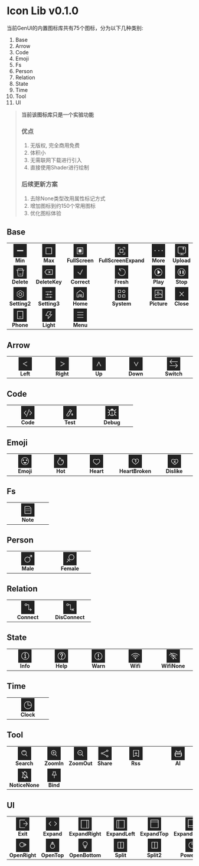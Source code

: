 # Icon Lib v0.1.0

当前GenUI的内置图标库共有75个图标，分为以下几种类别:
1. Base
2. Arrow
3. Code
4. Emoji
5. Fs
6. Person
7. Relation
8. State
9. Time
10. Tool
11. UI

> **当前该图标库只是一个实验功能**
> ### 优点
> 1. 无版权, 完全商用免费
> 2. 体积小
> 3. 无需联网下载进行引入
> 4. 直接使用Shader进行绘制
> ### 后续更新方案
> 1. 去除None类型改用属性标记方式
> 2. 增加图标到约150个常用图标
> 3. 优化图标体验

## Base

<table cellspacing="0">
  <tbody>
    <tr>
      <td style="width: 100px">
        <div
          style="
            display: flex;
            align-items: center;
            justify-content: center;
          "
        >
          <img style="width: 36px;" src="../../static/gen/icon_lib/base/min.png" alt="" />
        </div>
        <div style="font-weight: 700; text-align: center">Min</div>
      </td>
      <td style="width: 100px">
        <div
          style="
            display: flex;
            align-items: center;
            justify-content: center;
          "
        >
          <img style="width: 36px;" src="../../static/gen/icon_lib/base/max.png" alt="" />
        </div>
        <div style="font-weight: 700; text-align: center">Max</div>
      </td>
      <td style="width: 100px">
        <div
          style="
            display: flex;
            align-items: center;
            justify-content: center;
          "
        >
          <img style="width: 36px;" src="../../static/gen/icon_lib/base/full_screen.png" alt="" />
        </div>
        <div style="font-weight: 700; text-align: center">FullScreen</div>
      </td>
      <td style="width: 100px">
        <div
          style="
            display: flex;
            align-items: center;
            justify-content: center;
          "
        >
          <img style="width: 36px;" src="../../static/gen/icon_lib/base/full_screen_exp.png" alt="" />
        </div>
        <div style="font-weight: 700; text-align: center">FullScreenExpand</div>
      </td>
      <td style="width: 100px">
        <div
          style="
            display: flex;
            align-items: center;
            justify-content: center;
          "
        >
          <img style="width: 36px;" src="../../static/gen/icon_lib/base/more.png" alt="" />
        </div>
        <div style="font-weight: 700; text-align: center">More</div>
      </td>
      <td style="width: 100px">
        <div
          style="
            display: flex;
            align-items: center;
            justify-content: center;
          "
        >
          <img style="width: 36px;" src="../../static/gen/icon_lib/base/upload.png" alt="" />
        </div>
        <div style="font-weight: 700; text-align: center">Upload</div>
      </td>
      <td style="width: 100px">
        <div
          style="
            display: flex;
            align-items: center;
            justify-content: center;
          "
        >
          <img style="width: 36px;" src="../../static/gen/icon_lib/base/download.png" alt="" />
        </div>
        <div style="font-weight: 700; text-align: center">Download</div>
      </td>
      <td style="width: 100px">
        <div
          style="
            display: flex;
            align-items: center;
            justify-content: center;
          "
        >
          <img style="width: 36px;" src="../../static/gen/icon_lib/base/add.png" alt="" />
        </div>
        <div style="font-weight: 700; text-align: center">Add</div>
      </td>
    </tr>
    <tr>
      <td style="width: 100px">
        <div
          style="
            display: flex;
            align-items: center;
            justify-content: center;
          "
        >
          <img style="width: 36px;" src="../../static/gen/icon_lib/base/delete.png" alt="" />
        </div>
        <div style="font-weight: 700; text-align: center">Delete</div>
      </td>
      <td style="width: 100px">
        <div
          style="
            display: flex;
            align-items: center;
            justify-content: center;
          "
        >
          <img style="width: 36px;" src="../../static/gen/icon_lib/base/delete_key.png" alt="" />
        </div>
        <div style="font-weight: 700; text-align: center">DeleteKey</div>
      </td>
      <td style="width: 100px">
        <div
          style="
            display: flex;
            align-items: center;
            justify-content: center;
          "
        >
          <img style="width: 36px;" src="../../static/gen/icon_lib/base/correct.png" alt="" />
        </div>
        <div style="font-weight: 700; text-align: center">Correct</div>
      </td>
      <td style="width: 100px">
        <div
          style="
            display: flex;
            align-items: center;
            justify-content: center;
          "
        >
          <img style="width: 36px;" src="../../static/gen/icon_lib/base/fresh.png" alt="" />
        </div>
        <div style="font-weight: 700; text-align: center">Fresh</div>
      </td>
      <td style="width: 100px">
        <div
          style="
            display: flex;
            align-items: center;
            justify-content: center;
          "
        >
          <img style="width: 36px;" src="../../static/gen/icon_lib/base/play.png" alt="" />
        </div>
        <div style="font-weight: 700; text-align: center">Play</div>
      </td>
      <td style="width: 100px">
        <div
          style="
            display: flex;
            align-items: center;
            justify-content: center;
          "
        >
          <img style="width: 36px;" src="../../static/gen/icon_lib/base/stop.png" alt="" />
        </div>
        <div style="font-weight: 700; text-align: center">Stop</div>
      </td>
      <td style="width: 100px">
        <div
          style="
            display: flex;
            align-items: center;
            justify-content: center;
          "
        >
          <img style="width: 36px;" src="../../static/gen/icon_lib/base/goon.png" alt="" />
        </div>
        <div style="font-weight: 700; text-align: center">GoOn</div>
      </td>
      <td style="width: 100px">
        <div
          style="
            display: flex;
            align-items: center;
            justify-content: center;
          "
        >
          <img style="width: 36px;" src="../../static/gen/icon_lib/base/setting.png" alt="" />
        </div>
        <div style="font-weight: 700; text-align: center">Setting</div>
      </td>
    </tr>
    <tr>
      <td style="width: 100px">
        <div
          style="
            display: flex;
            align-items: center;
            justify-content: center;
          "
        >
          <img style="width: 36px;" src="../../static/gen/icon_lib/base/setting2.png" alt="" />
        </div>
        <div style="font-weight: 700; text-align: center">Setting2</div>
      </td>
      <td style="width: 100px">
        <div
          style="
            display: flex;
            align-items: center;
            justify-content: center;
          "
        >
          <img style="width: 36px;" src="../../static/gen/icon_lib/base/setting3.png" alt="" />
        </div>
        <div style="font-weight: 700; text-align: center">Setting3</div>
      </td>
      <td style="width: 100px">
        <div
          style="
            display: flex;
            align-items: center;
            justify-content: center;
          "
        >
          <img style="width: 36px;" src="../../static/gen/icon_lib/base/home.png" alt="" />
        </div>
        <div style="font-weight: 700; text-align: center">Home</div>
      </td>
      <td style="width: 100px">
        <div
          style="
            display: flex;
            align-items: center;
            justify-content: center;
          "
        >
          <img style="width: 36px;" src="../../static/gen/icon_lib/base/system.png" alt="" />
        </div>
        <div style="font-weight: 700; text-align: center">System</div>
      </td>
      <td style="width: 100px">
        <div
          style="
            display: flex;
            align-items: center;
            justify-content: center;
          "
        >
          <img style="width: 36px;" src="../../static/gen/icon_lib/base/picture.png" alt="" />
        </div>
        <div style="font-weight: 700; text-align: center">Picture</div>
      </td>
      <td style="width: 100px">
        <div
          style="
            display: flex;
            align-items: center;
            justify-content: center;
          "
        >
          <img style="width: 36px;" src="../../static/gen/icon_lib/base/close.png" alt="" />
        </div>
        <div style="font-weight: 700; text-align: center">Close</div>
      </td>
      <td style="width: 100px">
        <div
          style="
            display: flex;
            align-items: center;
            justify-content: center;
          "
        >
          <img style="width: 36px;" src="../../static/gen/icon_lib/base/eye.png" alt="" />
        </div>
        <div style="font-weight: 700; text-align: center">Eye</div>
      </td>
      <td style="width: 100px">
        <div
          style="
            display: flex;
            align-items: center;
            justify-content: center;
          "
        >
          <img style="width: 36px;" src="../../static/gen/icon_lib/base/eye_close.png" alt="" />
        </div>
        <div style="font-weight: 700; text-align: center">EyeClose</div>
      </td>
    </tr>
    <tr>
      <td style="width: 100px">
        <div
          style="
            display: flex;
            align-items: center;
            justify-content: center;
          "
        >
          <img style="width: 36px;" src="../../static/gen/icon_lib/base/phone.png" alt="" />
        </div>
        <div style="font-weight: 700; text-align: center">Phone</div>
      </td>
      <td style="width: 100px">
        <div
          style="
            display: flex;
            align-items: center;
            justify-content: center;
          "
        >
          <img style="width: 36px;" src="../../static/gen/icon_lib/base/light.png" alt="" />
        </div>
        <div style="font-weight: 700; text-align: center">Light</div>
      </td>
      <td style="width: 100px">
        <div
          style="
            display: flex;
            align-items: center;
            justify-content: center;
          "
        >
          <img style="width: 36px;" src="../../static/gen/icon_lib/base/menu.png" alt="" />
        </div>
        <div style="font-weight: 700; text-align: center">Menu</div>
      </td>
    </tr>
  </tbody>
</table>


## Arrow

<table cellspacing="0">
  <tbody>
    <tr>
      <td style="width: 100px">
        <div
          style="
            display: flex;
            align-items: center;
            justify-content: center;
          "
        >
          <img style="width: 36px;" src="../../static/gen/icon_lib/arrow/left.png" alt="" />
        </div>
        <div style="font-weight: 700; text-align: center">Left</div>
      </td>
      <td style="width: 100px">
        <div
          style="
            display: flex;
            align-items: center;
            justify-content: center;
          "
        >
          <img style="width: 36px;" src="../../static/gen/icon_lib/arrow/right.png" alt="" />
        </div>
        <div style="font-weight: 700; text-align: center">Right</div>
      </td>
      <td style="width: 100px">
        <div
          style="
            display: flex;
            align-items: center;
            justify-content: center;
          "
        >
          <img style="width: 36px;" src="../../static/gen/icon_lib/arrow/up.png" alt="" />
        </div>
        <div style="font-weight: 700; text-align: center">Up</div>
      </td>
      <td style="width: 100px">
        <div
          style="
            display: flex;
            align-items: center;
            justify-content: center;
          "
        >
          <img style="width: 36px;" src="../../static/gen/icon_lib/arrow/down.png" alt="" />
        </div>
        <div style="font-weight: 700; text-align: center">Down</div>
      </td>
      <td style="width: 100px">
        <div
          style="
            display: flex;
            align-items: center;
            justify-content: center;
          "
        >
          <img style="width: 36px;" src="../../static/gen/icon_lib/arrow/switch.png" alt="" />
        </div>
        <div style="font-weight: 700; text-align: center">Switch</div>
      </td>
    </tr>
  </tbody>
</table>

## Code

<table cellspacing="0">
  <tbody>
    <tr>
      <td style="width: 100px">
        <div
          style="
            display: flex;
            align-items: center;
            justify-content: center;
          "
        >
          <img style="width: 36px;" src="../../static/gen/icon_lib/code/code.png" alt="" />
        </div>
        <div style="font-weight: 700; text-align: center">Code</div>
      </td>
      <td style="width: 100px">
        <div
          style="
            display: flex;
            align-items: center;
            justify-content: center;
          "
        >
          <img style="width: 36px;" src="../../static/gen/icon_lib/code/test.png" alt="" />
        </div>
        <div style="font-weight: 700; text-align: center">Test</div>
      </td>
      <td style="width: 100px">
        <div
          style="
            display: flex;
            align-items: center;
            justify-content: center;
          "
        >
          <img style="width: 36px;" src="../../static/gen/icon_lib/code/debug.png" alt="" />
        </div>
        <div style="font-weight: 700; text-align: center">Debug</div>
      </td>
    </tr>
  </tbody>
</table>

## Emoji

<table cellspacing="0">
  <tbody>
    <tr>
      <td style="width: 100px">
        <div
          style="
            display: flex;
            align-items: center;
            justify-content: center;
          "
        >
          <img style="width: 36px;" src="../../static/gen/icon_lib/emoji/emoji.png" alt="" />
        </div>
        <div style="font-weight: 700; text-align: center">Emoji</div>
      </td>
      <td style="width: 100px">
        <div
          style="
            display: flex;
            align-items: center;
            justify-content: center;
          "
        >
          <img style="width: 36px;" src="../../static/gen/icon_lib/emoji/hot.png" alt="" />
        </div>
        <div style="font-weight: 700; text-align: center">Hot</div>
      </td>
      <td style="width: 100px">
        <div
          style="
            display: flex;
            align-items: center;
            justify-content: center;
          "
        >
          <img style="width: 36px;" src="../../static/gen/icon_lib/emoji/heart.png" alt="" />
        </div>
        <div style="font-weight: 700; text-align: center">Heart</div>
      </td>
      <td style="width: 100px">
        <div
          style="
            display: flex;
            align-items: center;
            justify-content: center;
          "
        >
          <img style="width: 36px;" src="../../static/gen/icon_lib/emoji/heart_broken.png" alt="" />
        </div>
        <div style="font-weight: 700; text-align: center">HeartBroken</div>
      </td>
      <td style="width: 100px">
        <div
          style="
            display: flex;
            align-items: center;
            justify-content: center;
          "
        >
          <img style="width: 36px;" src="../../static/gen/icon_lib/emoji/dislike.png" alt="" />
        </div>
        <div style="font-weight: 700; text-align: center">Dislike</div>
      </td>
    </tr>
  </tbody>
</table>

## Fs

<table cellspacing="0">
  <tbody>
    <tr>
      <td style="width: 100px">
        <div
          style="
            display: flex;
            align-items: center;
            justify-content: center;
          "
        >
          <img style="width: 36px;" src="../../static/gen/icon_lib/fs/note.png" alt="" />
        </div>
        <div style="font-weight: 700; text-align: center">Note</div>
      </td>
    </tr>
  </tbody>
</table>

## Person

<table cellspacing="0">
  <tbody>
    <tr>
      <td style="width: 100px">
        <div
          style="
            display: flex;
            align-items: center;
            justify-content: center;
          "
        >
          <img style="width: 36px;" src="../../static/gen/icon_lib/person/male.png" alt="" />
        </div>
        <div style="font-weight: 700; text-align: center">Male</div>
      </td>
      <td style="width: 100px">
        <div
          style="
            display: flex;
            align-items: center;
            justify-content: center;
          "
        >
          <img style="width: 36px;" src="../../static/gen/icon_lib/person/female.png" alt="" />
        </div>
        <div style="font-weight: 700; text-align: center">Female</div>
      </td>
    </tr>
  </tbody>
</table>

## Relation

<table cellspacing="0">
  <tbody>
    <tr>
      <td style="width: 100px">
        <div
          style="
            display: flex;
            align-items: center;
            justify-content: center;
          "
        >
          <img style="width: 36px;" src="../../static/gen/icon_lib/relation/connect.png" alt="" />
        </div>
        <div style="font-weight: 700; text-align: center">Connect</div>
      </td>
      <td style="width: 100px">
        <div
          style="
            display: flex;
            align-items: center;
            justify-content: center;
          "
        >
          <img style="width: 36px;" src="../../static/gen/icon_lib/relation/disconnect.png" alt="" />
        </div>
        <div style="font-weight: 700; text-align: center">DisConnect</div>
      </td>
    </tr>
  </tbody>
</table>

## State

<table cellspacing="0">
  <tbody>
    <tr>
      <td style="width: 100px">
        <div
          style="
            display: flex;
            align-items: center;
            justify-content: center;
          "
        >
          <img style="width: 36px;" src="../../static/gen/icon_lib/state/info.png" alt="" />
        </div>
        <div style="font-weight: 700; text-align: center">Info</div>
      </td>
      <td style="width: 100px">
        <div
          style="
            display: flex;
            align-items: center;
            justify-content: center;
          "
        >
          <img style="width: 36px;" src="../../static/gen/icon_lib/state/help.png" alt="" />
        </div>
        <div style="font-weight: 700; text-align: center">Help</div>
      </td>
      <td style="width: 100px">
        <div
          style="
            display: flex;
            align-items: center;
            justify-content: center;
          "
        >
          <img style="width: 36px;" src="../../static/gen/icon_lib/state/warn.png" alt="" />
        </div>
        <div style="font-weight: 700; text-align: center">Warn</div>
      </td>
      <td style="width: 100px">
        <div
          style="
            display: flex;
            align-items: center;
            justify-content: center;
          "
        >
          <img style="width: 36px;" src="../../static/gen/icon_lib/state/wifi.png" alt="" />
        </div>
        <div style="font-weight: 700; text-align: center">Wifi</div>
      </td>
      <td style="width: 100px">
        <div
          style="
            display: flex;
            align-items: center;
            justify-content: center;
          "
        >
          <img style="width: 36px;" src="../../static/gen/icon_lib/state/wifi_none.png" alt="" />
        </div>
        <div style="font-weight: 700; text-align: center">WifiNone</div>
      </td>
    </tr>
  </tbody>
</table>

## Time

<table cellspacing="0">
  <tbody>
    <tr>
      <td style="width: 100px">
        <div
          style="
            display: flex;
            align-items: center;
            justify-content: center;
          "
        >
          <img style="width: 36px;" src="../../static/gen/icon_lib/time/clock.png" alt="" />
        </div>
        <div style="font-weight: 700; text-align: center">Clock</div>
      </td>
    </tr>
  </tbody>
</table>

## Tool

<table cellspacing="0">
  <tbody>
    <tr>
      <td style="width: 100px">
        <div
          style="
            display: flex;
            align-items: center;
            justify-content: center;
          "
        >
          <img style="width: 36px;" src="../../static/gen/icon_lib/tool/search.png" alt="" />
        </div>
        <div style="font-weight: 700; text-align: center">Search</div>
      </td>
      <td style="width: 100px">
        <div
          style="
            display: flex;
            align-items: center;
            justify-content: center;
          "
        >
          <img style="width: 36px;" src="../../static/gen/icon_lib/tool/zoom_in.png" alt="" />
        </div>
        <div style="font-weight: 700; text-align: center">ZoomIn</div>
      </td>
      <td style="width: 100px">
        <div
          style="
            display: flex;
            align-items: center;
            justify-content: center;
          "
        >
          <img style="width: 36px;" src="../../static/gen/icon_lib/tool/zoom_out.png" alt="" />
        </div>
        <div style="font-weight: 700; text-align: center">ZoomOut</div>
      </td>
      <td style="width: 100px">
        <div
          style="
            display: flex;
            align-items: center;
            justify-content: center;
          "
        >
          <img style="width: 36px;" src="../../static/gen/icon_lib/tool/share.png" alt="" />
        </div>
        <div style="font-weight: 700; text-align: center">Share</div>
      </td>
      <td style="width: 100px">
        <div
          style="
            width: 100px;
            display: flex;
            align-items: center;
            justify-content: center;
          "
        >
          <img style="width: 36px;" src="../../static/gen/icon_lib/tool/rss.png" alt="" />
        </div>
        <div style="font-weight: 700; text-align: center">Rss</div>
      </td>
      <td style="width: 100px">
        <div
          style="
            width: 100px;
            display: flex;
            align-items: center;
            justify-content: center;
          "
        >
          <img style="width: 36px;" src="../../static/gen/icon_lib/tool/ai.png" alt="" />
        </div>
        <div style="font-weight: 700; text-align: center;">AI</div>
      </td>
      <td style="width: 100px">
        <div
          style="
            width: 100px;
            display: flex;
            align-items: center;
            justify-content: center;
          "
        >
          <img style="width: 36px;" src="../../static/gen/icon_lib/tool/vr.png" alt="" />
        </div>
        <div style="font-weight: 700; text-align: center">VR</div>
      </td>
      <td style="width: 100px">
        <div
          style="
            display: flex;
            align-items: center;
            justify-content: center;
          "
        >
          <img style="width: 36px;" src="../../static/gen/icon_lib/tool/notice.png" alt="" />
        </div>
        <div style="font-weight: 700; text-align: center">Notice</div>
      </td>
    </tr>
    <tr>
      <td style="width: 100px">
        <div
          style="
            display: flex;
            align-items: center;
            justify-content: center;
          "
        >
          <img style="width: 36px;" src="../../static/gen/icon_lib/tool/notice_none.png" alt="" />
        </div>
        <div style="font-weight: 700; text-align: center">NoticeNone</div>
      </td>
      <td style="width: 100px">
        <div
          style="
            display: flex;
            align-items: center;
            justify-content: center;
          "
        >
          <img style="width: 36px;" src="../../static/gen/icon_lib/tool/bind.png" alt="" />
        </div>
        <div style="font-weight: 700; text-align: center">Bind</div>
      </td>
    </tr>
  </tbody>
</table>

## UI

<table cellspacing="0">
  <tbody>
    <tr>
      <td style="width: 100px">
        <div
          style="
            display: flex;
            align-items: center;
            justify-content: center;
          "
        >
          <img style="width: 36px;" src="../../static/gen/icon_lib/ui/exit.png" alt="" />
        </div>
        <div style="font-weight: 700; text-align: center">Exit</div>
      </td>
      <td style="width: 100px">
        <div
          style="
            display: flex;
            align-items: center;
            justify-content: center;
          "
        >
          <img style="width: 36px;" src="../../static/gen/icon_lib/ui/expand.png" alt="" />
        </div>
        <div style="font-weight: 700; text-align: center">Expand</div>
      </td>
      <td style="width: 100px">
        <div
          style="
            display: flex;
            align-items: center;
            justify-content: center;
          "
        >
          <img style="width: 36px;" src="../../static/gen/icon_lib/ui/expand_right.png" alt="" />
        </div>
        <div style="font-weight: 700; text-align: center">ExpandRight</div>
      </td>
      <td style="width: 100px">
        <div
          style="
            display: flex;
            align-items: center;
            justify-content: center;
          "
        >
          <img style="width: 36px;" src="../../static/gen/icon_lib/ui/expand_left.png" alt="" />
        </div>
        <div style="font-weight: 700; text-align: center">ExpandLeft</div>
      </td>
      <td style="width: 100px">
        <div
          style="
            display: flex;
            align-items: center;
            justify-content: center;
          "
        >
          <img style="width: 36px;" src="../../static/gen/icon_lib/ui/expand_top.png" alt="" />
        </div>
        <div style="font-weight: 700; text-align: center">ExpandTop</div>
      </td>
      <td style="width: 100px">
        <div
          style="
            display: flex;
            align-items: center;
            justify-content: center;
          "
        >
          <img style="width: 36px;" src="../../static/gen/icon_lib/ui/expand_bottom.png" alt="" />
        </div>
        <div style="font-weight: 700; text-align: center">ExpandBottom</div>
      </td>
      <td style="width: 100px">
        <div
          style="
            display: flex;
            align-items: center;
            justify-content: center;
          "
        >
          <img style="width: 36px;" src="../../static/gen/icon_lib/ui/open.png" alt="" />
        </div>
        <div style="font-weight: 700; text-align: center">Open</div>
      </td>
      <td style="width: 100px">
        <div
          style="
            display: flex;
            align-items: center;
            justify-content: center;
          "
        >
          <img style="width: 36px;" src="../../static/gen/icon_lib/ui/open_left.png" alt="" />
        </div>
        <div style="font-weight: 700; text-align: center">OpenLeft</div>
      </td>
    </tr>
     <tr>
      <td style="width: 100px">
        <div
          style="
            display: flex;
            align-items: center;
            justify-content: center;
          "
        >
          <img style="width: 36px;" src="../../static/gen/icon_lib/ui/open_right.png" alt="" />
        </div>
        <div style="font-weight: 700; text-align: center">OpenRight</div>
      </td>
      <td style="width: 100px">
        <div
          style="
            display: flex;
            align-items: center;
            justify-content: center;
          "
        >
          <img style="width: 36px;" src="../../static/gen/icon_lib/ui/open_top.png" alt="" />
        </div>
        <div style="font-weight: 700; text-align: center">OpenTop</div>
      </td>
      <td style="width: 100px">
        <div
          style="
            display: flex;
            align-items: center;
            justify-content: center;
          "
        >
          <img style="width: 36px;" src="../../static/gen/icon_lib/ui/open_bottom.png" alt="" />
        </div>
        <div style="font-weight: 700; text-align: center">OpenBottom</div>
      </td>
      <td style="width: 100px">
        <div
          style="
            display: flex;
            align-items: center;
            justify-content: center;
          "
        >
          <img style="width: 36px;" src="../../static/gen/icon_lib/ui/split.png" alt="" />
        </div>
        <div style="font-weight: 700; text-align: center">Split</div>
      </td>
      <td style="width: 100px">
        <div
          style="
            display: flex;
            align-items: center;
            justify-content: center;
          "
        >
          <img style="width: 36px;" src="../../static/gen/icon_lib/ui/split.png" alt="" />
        </div>
        <div style="font-weight: 700; text-align: center">Split2</div>
      </td>
      <td style="width: 100px">
        <div
          style="
            display: flex;
            align-items: center;
            justify-content: center;
          "
        >
          <img style="width: 36px;" src="../../static/gen/icon_lib/ui/poweroff.png" alt="" />
        </div>
        <div style="font-weight: 700; text-align: center">PowerOff</div>
      </td>
    </tr>
  </tbody>
</table>